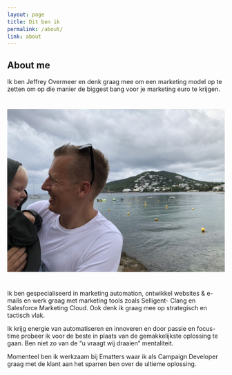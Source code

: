 ```yaml
---
layout: page
title: Dit ben ik
permalink: /about/
link: about
---
```


<div class="post container">
<div class="about">
<h2 class="is-title" style="">About me</h2>
<p>
Ik ben Jeffrey Overmeer en denk graag mee om een marketing model op te zetten om op die manier de biggest bang voor je marketing euro te krijgen.
</p>
<img src="/images/ik.jpg" class="fullscreen" style="margin-top:24px;margin-bottom:24px;">
<p>
Ik ben gespecialiseerd in marketing automation, ontwikkel websites & e-mails en werk graag met marketing tools zoals Selligent- Clang en Salesforce Marketing Cloud. Ook denk ik graag mee op strategisch en tactisch vlak.
</p>
<p>
Ik krijg energie van automatiseren en innoveren en door passie en focus-time probeer ik voor de beste in plaats van de gemakkelijkste oplossing te gaan. Ben niet zo van de “u vraagt wij draaien” mentaliteit. 
</p>
<p>
Momenteel ben ik werkzaam bij Ematters waar ik als Campaign Developer graag met de klant aan het sparren ben over de ultieme oplossing.
</p>
</div>

